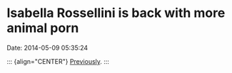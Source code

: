 Isabella Rossellini is back with more animal porn
=================================================

Date: 2014-05-09 05:35:24

::: {align="CENTER"}
[Previously](http://www.jwz.org/blog/2008/05/isabella-rossellini-bug-porn-now-available/).
:::
